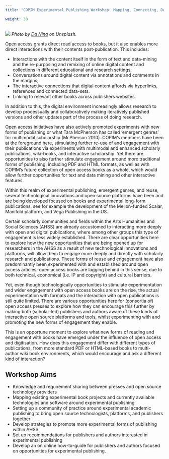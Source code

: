 ```yaml
---
title: "COPIM Experimental Publishing Workshop: Mapping, Connecting, Developing Future Book Imaginaries"

weight: 30
---
```


![](images/da-nina-MBqwXZTfkdA-unsplash-cropped.jpg)
*Photo by [Da Nina](https://unsplash.com/@daninasplash?utm_source=unsplash&utm_medium=referral&utm_content=creditCopyText) on Unsplash.*

Open access grants direct read access to books, but it also enables more direct interactions with their contents post-publication. This includes:

* Interactions with the content itself in the form of text and data-mining and the re-purposing and remixing of online digital content and collections in different educational and research settings;
* Conversations around digital content via annotations and comments in the margins;
*	The interactive connections that digital content affords via hyperlinks, references and connected data-sets.
* Linking to relevant other books across publishers websites

In addition to this, the digital environment increasingly allows research to develop processually and collaboratively making iteratively published versions and other updates part of the process of doing research.

Open access initiatives have also actively promoted experiments with new forms of publishing or what Tara McPherson has called ‘emergent genres’ for multimodal scholarship (McPherson 2010). COPIM’s members have been at the foreground here, stimulating further re-use of and engagement with their publications via experiments with multimodal and enhanced scholarly publications, wiki-books, and interactive scholarship. Yet there are opportunities to also further stimulate engagement around more traditional forms of publishing, including PDF and HTML formats, as well as with COPIM’s future collection of open access books as a whole, which would allow further opportunities for text and data mining and other interactive features.

Within this realm of experimental publishing, emergent genres, and reuse, several technological innovations and open source platforms have been and are being developed focused on books and experimental long-form publications, see for example the development of the Mellon-funded Scalar, Manifold platform, and Vega Publishing in the US.

Certain scholarly communities and fields within the Arts Humanities and Social Sciences (AHSS) are already accustomed to interacting more deeply with open and digital publications, where among other groups this type of engagement is less widely established. There are clear opportunities here to explore how the new opportunities that are being opened up for researchers in the AHSS as a result of new technological innovations and platforms, will allow them to engage more deeply and directly with scholarly research and publications. These forms of reuse and engagement have also predominantly been experimented with and established around open access articles; open access books are lagging behind in this sense, due to both technical, economical (i.e. IP and copyright) and cultural barriers.

Yet, even though technologically opportunities to stimulate experimentation and wider engagement with open access books are on the rise, the actual experimentation with formats and the interaction with open publications is still quite limited. There are various opportunities here for (consortia of) open access presses to explore how they can encourage this further by making both (scholar-led) publishers and authors aware of these kinds of interactive open source platforms and tools, whilst experimenting with and promoting the new forms of engagement they enable.

This is an opportune moment to explore what new forms of reading and engagement with books have emerged under the influence of open access and digitisation. How does this engagement differ with different types of publications, from more standard PDF or HTML-based books to multi-author wiki book environments, which would encourage and ask a different kind of interaction?

## Workshop Aims

- Knowledge and requirement sharing between presses and open source technology providers
- Mapping existing experimental book projects and currently available technologies and software around experimental publishing
- Setting up a community of practice around experimental academic publishing to bring open source technologists, platforms, and publishers together
- Develop strategies to promote more experimental forms of publishing within AHSS
- Set up recommendations for publishers and authors interested in experimental publishing
- Develop an on online how-to-guide for publishers and authors focused on opportunities for experimental publishing.
